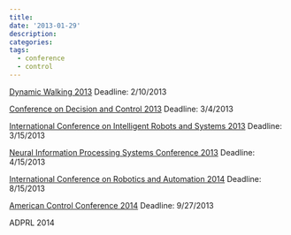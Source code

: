 ```yaml
---
title:
date: '2013-01-29'
description:
categories:
tags:
  - conference
  - control
---
```


[Dynamic Walking 2013](http://dynamicwalking.org)
Deadline: 2/10/2013

[Conference on Decision and Control 2013](http://cdc2013.units.it)
Deadline: 3/4/2013

[International Conference on Intelligent Robots and Systems 2013](http://www.iros2013.org)
Deadline: 3/15/2013

[Neural Information Processing Systems Conference 2013](http://www.wikicfp.com/cfp/servlet/event.showcfp?eventid=21361&copyownerid=1)
Deadline: 4/15/2013

[International Conference on Robotics and Automation 2014](http://web.utk.edu/~jtan10/icra2014)
Deadline: 8/15/2013

[American Control Conference 2014](http://a2c2.org/conferences/acc2014)
Deadline: 9/27/2013

ADPRL 2014

